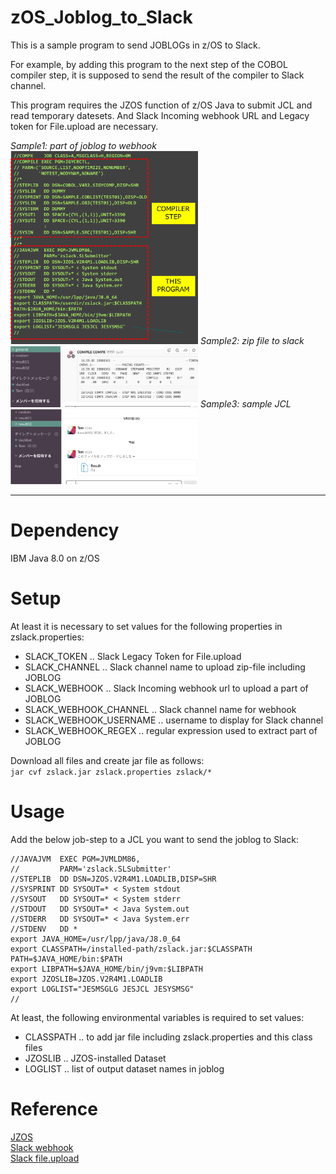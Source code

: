 # zOS_Joblog_to_Slack

This is a sample program to send JOBLOGs in z/OS to Slack.
  
For example, by adding this program to the next step of the COBOL compiler step, it is supposed to send the result of the compiler to Slack channel.
  
This program requires the JZOS function of z/OS Java to submit JCL and read temporary datesets.
And Slack Incoming webhook URL and Legacy token for File.upload are necessary.

  *Sample1: part of joblog to webhook*
<img width="300px" src="img/sample1.png">
  *Sample2: zip file to slack*
<img width="300px" src="img/sample2.png">
  *Sample3: sample JCL*
<img width="300px" src="img/sample3.png">

---
# Dependency

IBM Java 8.0 on z/OS

# Setup
At least it is necessary to set values for the following properties in zslack.properties:
- SLACK_TOKEN .. Slack Legacy Token for File.upload
- SLACK_CHANNEL .. Slack channel name to upload zip-file including JOBLOG
- SLACK_WEBHOOK .. Slack Incoming webhook url to upload a part of JOBLOG
- SLACK_WEBHOOK_CHANNEL .. Slack channel name for webhook
- SLACK_WEBHOOK_USERNAME .. username to display for Slack channel
- SLACK_WEBHOOK_REGEX .. regular expression used to extract part of JOBLOG
  
Download all files and create jar file as follows:  
```jar cvf zslack.jar zslack.properties zslack/*```

# Usage
Add the below job-step to a JCL you want to send the joblog to Slack:
```JCL step
//JAVAJVM  EXEC PGM=JVMLDM86,
//         PARM='zslack.SLSubmitter'
//STEPLIB  DD DSN=JZOS.V2R4M1.LOADLIB,DISP=SHR
//SYSPRINT DD SYSOUT=* < System stdout
//SYSOUT   DD SYSOUT=* < System stderr
//STDOUT   DD SYSOUT=* < Java System.out
//STDERR   DD SYSOUT=* < Java System.err
//STDENV   DD *
export JAVA_HOME=/usr/lpp/java/J8.0_64
export CLASSPATH=/installed-path/zslack.jar:$CLASSPATH
PATH=$JAVA_HOME/bin:$PATH
export LIBPATH=$JAVA_HOME/bin/j9vm:$LIBPATH
export JZOSLIB=JZOS.V2R4M1.LOADLIB
export LOGLIST="JESMSGLG JESJCL JESYSMSG"
//
```
  
At least, the following environmental variables is required to set values:
- CLASSPATH .. to add jar file including zslack.properties and this class files
- JZOSLIB .. JZOS-installed Dataset
- LOGLIST .. list of output dataset names in joblog

# Reference
[JZOS](https://www.ibm.com/support/knowledgecenter/SSYKE2_8.0.0/com.ibm.java.zsecurity.80.doc/zsecurity-component/jzos.html)  
[Slack webhook](https://api.slack.com/incoming-webhooks)  
[Slack file.upload](https://api.slack.com/methods/files.upload)  


